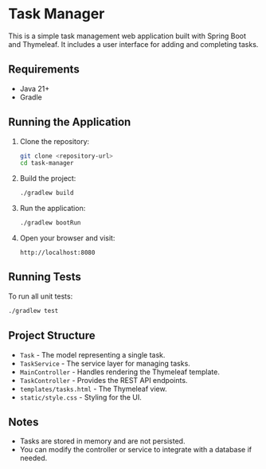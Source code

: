 # Task Manager

This is a simple task management web application built with Spring Boot and Thymeleaf. 
It includes a user interface for adding and completing tasks.

## Requirements

* Java 21+
* Gradle

## Running the Application

1. Clone the repository:

   ```sh
   git clone <repository-url>
   cd task-manager
   ```

2. Build the project:

   ```sh
   ./gradlew build
   ```

3. Run the application:

   ```sh
   ./gradlew bootRun
   ```

4. Open your browser and visit:

   ```
   http://localhost:8080
   ```

## Running Tests

To run all unit tests:

```sh
./gradlew test
```

## Project Structure

* `Task` - The model representing a single task.
* `TaskService` - The service layer for managing tasks.
* `MainController` - Handles rendering the Thymeleaf template.
* `TaskController` - Provides the REST API endpoints.
* `templates/tasks.html` - The Thymeleaf view.
* `static/style.css` - Styling for the UI.

## Notes

* Tasks are stored in memory and are not persisted.
* You can modify the controller or service to integrate with a database if needed.
